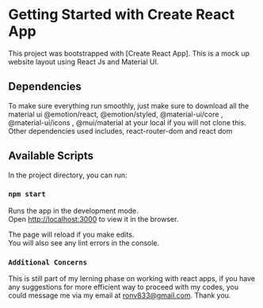 # Getting Started with Create React App

This project was bootstrapped with [Create React App]. This is  a mock up website layout using React Js and Material UI.
## Dependencies
To make sure everything run smoothly, just make sure to download all the material ui
@emotion/react, @emotion/styled, @material-ui/core , @material-ui/icons , @mui/material 
at your local if you will not clone this.
Other dependencies used includes, react-router-dom and react dom

## Available Scripts

In the project directory, you can run:

### `npm start`

Runs the app in the development mode.\
Open [http://localhost:3000](http://localhost:3000) to view it in the browser.

The page will reload if you make edits.\
You will also see any lint errors in the console.

### `Additional Concerns`

This is still part of my lerning phase on working with react apps, if you have any suggestions for more efficient way to proceed with
my codes, you could message me via my email at ronv833@gmail.com. Thank you.


